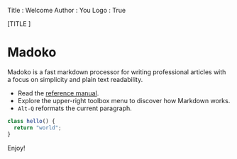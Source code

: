 Title         : Welcome
Author        : You
Logo          : True

[TITLE ]

# Madoko 

Madoko is a fast markdown processor for writing professional articles
with a focus on simplicity and plain text readability.

* Read the [reference manual].
* Explore the upper-right toolbox menu to discover how Markdown works. 
* `Alt-Q` reformats the current paragraph.
``` javascript
class hello() {
  return "world";
}
```

Enjoy!

[reference manual]: http://research.microsoft.com/en-us/um/people/daan/madoko/doc/reference.html  "Madoko reference manual"
